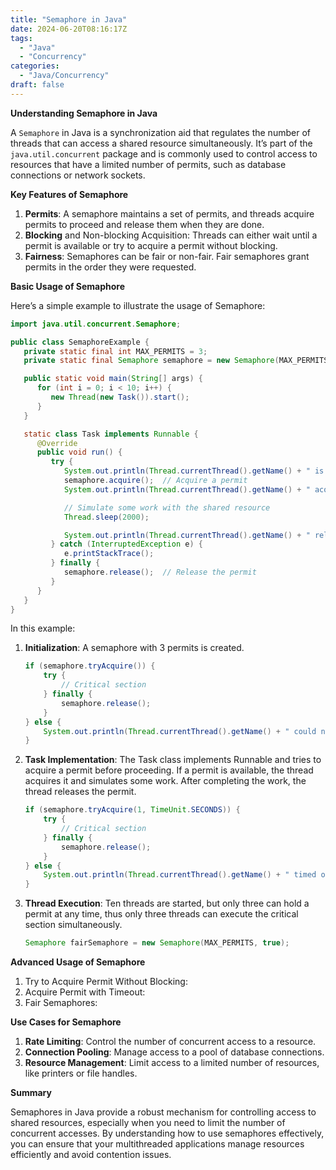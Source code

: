 ```yaml
---
title: "Semaphore in Java"
date: 2024-06-20T08:16:17Z
tags:
  - "Java"
  - "Concurrency"
categories:
  - "Java/Concurrency"
draft: false
---
```


**Understanding Semaphore in Java**

A `Semaphore` in Java is a synchronization aid that regulates the number of threads that can access a shared resource simultaneously. 
It’s part of the `java.util.concurrent` package and is commonly used to control access to resources that have a limited number of permits, 
such as database connections or network sockets.

**Key Features of Semaphore**

1. **Permits**: A semaphore maintains a set of permits, and threads acquire permits to proceed and release them when they are done.
2. **Blocking** and Non-blocking Acquisition: Threads can either wait until a permit is available or try to acquire a permit without blocking.
3. **Fairness**: Semaphores can be fair or non-fair. Fair semaphores grant permits in the order they were requested.

**Basic Usage of Semaphore**

Here’s a simple example to illustrate the usage of Semaphore:

```java
import java.util.concurrent.Semaphore;

public class SemaphoreExample {
   private static final int MAX_PERMITS = 3;
   private static final Semaphore semaphore = new Semaphore(MAX_PERMITS);

   public static void main(String[] args) {
      for (int i = 0; i < 10; i++) {
         new Thread(new Task()).start();
      }
   }

   static class Task implements Runnable {
      @Override
      public void run() {
         try {
            System.out.println(Thread.currentThread().getName() + " is waiting for a permit.");
            semaphore.acquire();  // Acquire a permit
            System.out.println(Thread.currentThread().getName() + " acquired a permit.");

            // Simulate some work with the shared resource
            Thread.sleep(2000);

            System.out.println(Thread.currentThread().getName() + " releasing a permit.");
         } catch (InterruptedException e) {
            e.printStackTrace();
         } finally {
            semaphore.release();  // Release the permit
         }
      }
   }
}
```

In this example:

1. **Initialization**: A semaphore with 3 permits is created.
    ```java
    if (semaphore.tryAcquire()) {
        try {
            // Critical section
        } finally {
            semaphore.release();
        }
    } else {
        System.out.println(Thread.currentThread().getName() + " could not acquire a permit.");
    }
    ```
2. **Task Implementation**: The Task class implements Runnable and tries to acquire a permit before proceeding. If a permit is available, the thread acquires it and simulates some work. After completing the work, the thread releases the permit.
    ```java
    if (semaphore.tryAcquire(1, TimeUnit.SECONDS)) {
        try {
            // Critical section
        } finally {
            semaphore.release();
        }
    } else {
        System.out.println(Thread.currentThread().getName() + " timed out waiting for a permit.");
    }
    ```
3. **Thread Execution**: Ten threads are started, but only three can hold a permit at any time, thus only three threads can execute the critical section simultaneously.
    ```java
    Semaphore fairSemaphore = new Semaphore(MAX_PERMITS, true);
    ```

**Advanced Usage of Semaphore**

1. Try to Acquire Permit Without Blocking:
2. Acquire Permit with Timeout:
3. Fair Semaphores:

**Use Cases for Semaphore**

1. **Rate Limiting**: Control the number of concurrent access to a resource.
2. **Connection Pooling**: Manage access to a pool of database connections.
3. **Resource Management**: Limit access to a limited number of resources, like printers or file handles.

**Summary**

Semaphores in Java provide a robust mechanism for controlling access to shared resources, 
especially when you need to limit the number of concurrent accesses. 
By understanding how to use semaphores effectively, you can ensure that your multithreaded 
applications manage resources efficiently and avoid contention issues.